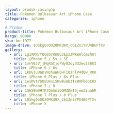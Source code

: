 ```yaml
---
layout: produk-casinghp
title: Pokemon Bulbasaur Art iPhone Case
categories: iphone

# Produk
product-title: Pokemon Bulbasaur Art iPhone Case
harga: 90000
sku: hn-1977
image-drive: 1OSkg0oOQ20MKd9X_c6IZniYPU4B6PfXv
gallery:
  - url: 1gIXRN7YQOdQVRnBGJEpzJWkemlcm2hOT
    title: iPhone 5 / 5s / SE
  - url: 1mvV6JVjjMqRGCjqFWyO2oy332eo2S6UI
    title: iPhone 6 / 6s
  - url: 1kDGjuUaDvN0huWHDHTiOJnlP4dQw_ROK
    title: iPhone 6 Plus / 6s Plus
  - url: 1esDVtYGOEUmniSKwBu6b3Tx0UFbGGCOX
    title: iPhone 7 / 8
  - url: 1SGS9m0HTK7OmhniGGMZDmT5jwwZiua6R
    title: iPhone 7 Plus / 8 Plus
  - url: 1OSkg0oOQ20MKd9X_c6IZniYPU4B6PfXv
    title: iPhone X
---
```

